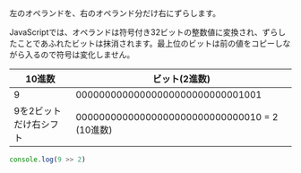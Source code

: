 <!--
label: >>
description: 右シフト演算子
link: https://developer.mozilla.org/ja/docs/Web/JavaScript/Reference/Operators/Right_shift
-->

左のオペランドを、右のオペランド分だけ右にずらします。

JavaScriptでは、オペランドは符号付き32ビットの整数値に変換され、ずらしたことであふれたビットは抹消されます。最上位のビットは前の値をコピーしながら入るので符号は変化しません。

| 10進数               | ビット(2進数)                                  |
|---------------------|-----------------------------------------------|
| 9                   | 00000000000000000000000000001001              |
| 9を2ビットだけ右シフト | 00000000000000000000000000000010 = 2 (10進数)  |

```typescript
console.log(9 >> 2)
```
